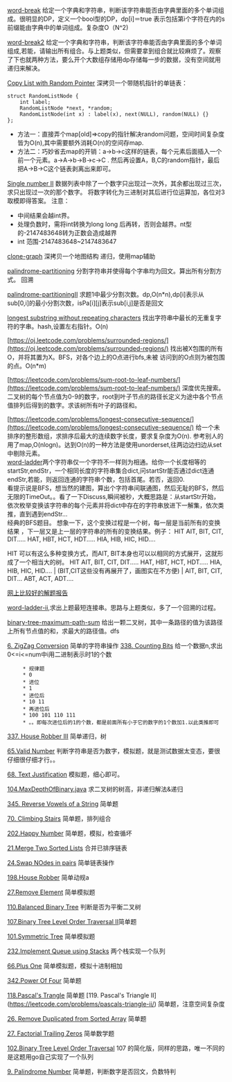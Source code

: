 [word-break](http://oj.leetcode.com/problems/word-break/) 给定一个字典和字符串，判断该字符串能否由字典里面的多个单词组成。很明显的DP，定义一个bool型的DP，dp[i]＝true 表示包括第i个字符在内的s前缀能由字典中的单词组成。复杂度O（N^2)

[word-break2](https://oj.leetcode.com/problems/word-break-ii/) 给定一个字典和字符串，判断该字符串能否由字典里面的多个单词组成,若能，请输出所有组合。与上题类似，但需要拿到组合就比较麻烦了。观察了下也就两种方法，要么开个大数组存储用dp存储每一步的数据，没有空间就用递归来解决。

[Copy List with Random Pointer](https://oj.leetcode.com/problems/copy-list-with-random-pointer/)
深拷贝一个带随机指针的单链表：

```
struct RandomListNode {
    int label;
    RandomListNode *next, *random;
    RandomListNode(int x) : label(x), next(NULL), random(NULL) {}
};

```

* 方法一：直接弄个map[old]=>copy的指针解决random问题，空间时间复杂度皆为O(n),其中需要额外消耗O(n)的空间存map.
* 方法二：巧妙省去map的开销：a->b->c这样的链表，每个元素后面插入一个前一个元素。a->A->b->B->c->C . 然后再设置A，B,C的random指针，最后把A->B->C这个链表剥离出来即可。


[Single number II](https://oj.leetcode.com/problems/single-number-ii/) 数据列表中除了一个数字只出现过一次外，其余都出现过三次，求只出现过一次的那个数字。
将数字转化为三进制对其后进行位运算加，各位对3取模即得答案。
注意：

* 中间结果会越int界。
* 处理负数时，需将int转换为long long 后再转，否则会越界。nt型的-2147483648转为正数会造成越界
*  int 范围-2147483648~2147483647

[clone-graph](https://oj.leetcode.com/problems/clone-graph/) 深拷贝一个地图结构
递归，使用map辅助

[palindrome-partitioning](https://oj.leetcode.com/problems/palindrome-partitioning/) 分割字符串并使得每个字串均为回文。算出所有分割方式。 回溯

[palindrome-partitioningII](https://oj.leetcode.com/problems/palindrome-partitioning-ii/) 求题1中最少分割次数。dp,O(n*n),dp[i]表示从sub[0,i]的最小分割次数，isPa[i][j]表示sub[i,j]是否是回文

[longest substring without repeating characters](https://oj.leetcode.com/problems/longest-substring-without-repeating-characters/) 找出字符串中最长的无重复字符的字串。hash,设置左右指针。O(n)

[https://oj.leetcode.com/problems/surrounded-regions/](https://oj.leetcode.com/problems/surrounded-regions/) 找出被X包围的所有O，并将其置为X。BFS，对各个边上的O点进行bfs,未被 访问到的O点则为被包围的点。O(n*m)

[https://leetcode.com/problems/sum-root-to-leaf-numbers/](https://leetcode.com/problems/sum-root-to-leaf-numbers/) 深度优先搜索。
二叉树的每个节点值为0-9的数字，root到叶子节点的路径长定义为途中各个节点值排列后得到的数字。求该树所有叶子的路径和。


[https://leetcode.com/problems/longest-consecutive-sequence/](https://leetcode.com/problems/longest-consecutive-sequence/) 给一个未排序的整形数组，求排序后最大的连续数字长度，要求复杂度为O(n).  参考别人的用了map,O(nlogn)。达到O(n)的一种方法是使用unorderset,往两边边扫边从set中剔除元素。
<br>
[word-ladder](https://leetcode.com/problems/word-ladder/)两个字符串仅一个字符不一样则为相通。给你一个长度相等的startStr,endStr，一个相同长度的字符串集合dict,问startStr能否通过dict连通endStr,若能，则返回连通的字符串个数，包括首尾。若否，返回0.
<br>
看提示说是BFS，想当然的建图，算出个字符串间联通图，然后无耻的BFS，然后无限的TimeOut。。看了一下Discuss,瞬间被秒，大概思路是：从startStr开始，依次枚举变换该字符串的每个元素并将dict中存在的字符串放进下一解集，依次类推，直到遇到endStr...
<br>
经典的BFS题目。
想象一下，这个变换过程是一个树，每一层是当前所有的变换结果 ，下一层又是上一层的字符串的所有的变换结果。例子：
HIT
AIT, BIT, CIT, DIT.....     HAT, HBT, HCT, HDT.....    HIA, HIB, HIC, HID....

HIT 可以有这么多种变换方式，而AIT, BIT本身也可以以相同的方式展开，这就形成了一个相当大的树。
HIT
AIT, BIT, CIT, DIT.....     HAT, HBT, HCT, HDT.....    HIA, HIB, HIC, HID....
 |    (BIT,CIT这些没有再展开了，画图实在不方便)
 |
AIT, BIT, CIT, DIT...     ABT, ACT, ADT....

[网上比较好的解题报告](http://blog.sina.com.cn/s/blog_eb52001d0102v2ds.html)

[word-ladder-ii](https://leetcode.com/problems/word-ladder-ii/),求出上题最短连接串。思路与上题类似，多了一个回溯的过程。

[binary-tree-maximum-path-sum](https://leetcode.com/problems/binary-tree-maximum-path-sum/) 给出一颗二叉树，其中一条路径的值为该路径上所有节点值的和，求最大的路径值。dfs

[6. ZigZag Conversion](https://leetcode.com/problems/zigzag-conversion/) 简单的字符串操作
[338. Counting Bits](https://leetcode.com/problems/counting-bits/) 给一个数据n,求出0<=i<=num中i用二进制表示时1的个数

```  
     * 规律题
     * 0
     * 进位
     * 1
     * 进位后
     * 10 11
     * 再进位后
     * 100 101 110 111
     * 。。即每次进位后的1的个数，都是前面所有小于它的数字的1个数加1.以此类推即可
```

[337. House Robber III](https://leetcode.com/problems/house-robber-iii/) 简单递归，树

[65.Valid Number](https://leetcode.com/problems/valid-number/) 判断字符串是否为数字，模拟题，就是测试数据太变态，要很仔细很仔细才行。。

[68. Text Justification](https://leetcode.com/problems/text-justification/) 模拟题，细心即可。

[104.MaxDepthOfBinary.java](https://leetcode.com/problems/maximum-depth-of-binary-tree/) 求二叉树的树高，非递归解法&递归


[345. Reverse Vowels of a String](https://leetcode.com/problems/reverse-vowels-of-a-string/) 简单题

[70. Climbing Stairs](https://leetcode.com/problems/climbing-stairs/) 简单题，排列组合

[202.Happy Number](https://leetcode.com/problems/happy-number/) 简单题，模拟，检查循坏

[21.Merge Two Sorted Lists](https://leetcode.com/problems/merge-two-sorted-lists/) 合并已排序链表

[24.Swap NOdes in pairs](https://leetcode.com/problems/swap-nodes-in-pairs/) 简单链表操作

[198.House Robber](https://leetcode.com/problems/house-robber/) 简单动规a

[27.Remove Element](https://leetcode.com/problems/remove-element/) 简单模拟题

[110.Balanced Binary Tree](https://leetcode.com/problems/balanced-binary-tree/) 判断是否为平衡二叉树

[107.Binary Tree Level Order Traversal II](https://leetcode.com/problems/binary-tree-level-order-traversal-ii/)简单题

[101.Symmetric Tree](https://leetcode.com/problems/symmetric-tree/) 简单模拟题

[232.Implement Queue using Stacks](https://leetcode.com/problems/implement-queue-using-stacks/) 两个栈实现一个队列

[66.Plus One](https://leetcode.com/problems/plus-one/) 简单模拟题，模拟十进制相加

[342.Power Of Four](https://leetcode.com/problems/power-of-four/) 简单题

[118.Pascal's Trangle](https://leetcode.com/problems/pascals-triangle/) 简单题
[119. Pascal's Triangle II] (https://leetcode.com/problems/pascals-triangle-ii/) 简单题，注意空间复杂度

[26. Remove Duplicated from Sorted Array](https://leetcode.com/problems/remove-duplicates-from-sorted-array/) 简单题  

[27. Factorial Trailing Zeros](https://leetcode.com/problems/factorial-trailing-zeroes/) 简单数学题

[102.Binary Tree Level Order Traversal](https://leetcode.com/problems/binary-tree-level-order-traversal/) 107 的简化版，同样的思路，唯一不同的是这题用go自己实现了一个队列

[9. Palindrome Number](https://leetcode.com/problems/palindrome-number/) 简单题，判断数字是否回文，负数特判

